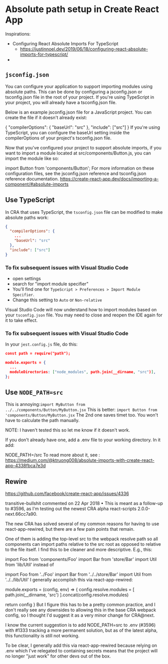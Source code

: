 # Absolute path setup in Create React App

Inspirations:
- Configuring React Absolute Imports For TypeScript
  - https://justinnoel.dev/2019/06/18/configuring-react-absolute-imports-for-typescript/
- 



## `jsconfig.json`
You can configure your application to support importing modules using absolute paths. This can be done by configuring a jsconfig.json or tsconfig.json file in the root of your project. If you're using TypeScript in your project, you will already have a tsconfig.json file.

Below is an example jsconfig.json file for a JavaScript project. You can create the file if it doesn't already exist:

{
  "compilerOptions": {
    "baseUrl": "src"
  },
  "include": ["src"]
}
If you're using TypeScript, you can configure the baseUrl setting inside the compilerOptions of your project's tsconfig.json file.

Now that you've configured your project to support absolute imports, if you want to import a module located at src/components/Button.js, you can import the module like so:

import Button from 'components/Button';
For more information on these configuration files, see the jsconfig.json reference and tsconfig.json reference documentation.
https://create-react-app.dev/docs/importing-a-component/#absolute-imports


## Use TypeScript

In CRA that uses TypeScript, the `tsconfig.json` file can be modified to make absolute paths work:

```json
{
  "compilerOptions": {
    ...
    "baseUrl": "src"
  },
  "include": ["src"]
}
```

### To fix subsequent issues with Visual Studio Code
- open settings
- search for "import module specifier"
- You'll find one for `TypeScript > Preferences > Import Module Specifier`.
- Change this setting to `Auto` or `Non-relative`

Visual Studio Code will now understand how to import modules based on your `tsconfig.json` file.
You may need to close and reopen the IDE again for it to take effect.

### To fix subsequent issues with Visual Studio Code
In your `jest.config.js` file, do this:
```json
const path = require("path");

module.exports = {
  ...
  moduleDirectories: ["node_modules", path.join(__dirname, "src")],
};
```




## Use `NODE_PATH=src` 

This is annoying:`import MyButton from ../../components/Button/MyButton.jsx`
This is better: `import Button from 'components/Button/MyButton.jsx`
The 2nd one saves timet too.
You won't have to calculate the path manually.

NOTE: I haven't tested this so let me know if it doesn't work.

If you don't already have one, add a .env file to your working directory. In it add:

NODE_PATH=/src
To read more about it, see : https://medium.com/@ktruong008/absolute-imports-with-create-react-app-4338fbca7e3d





## Rewire

https://github.com/facebook/create-react-app/issues/4336

transitive-bullshit commented on 22 Apr 2018 • 
This is meant as a follow-up to #3596, as I'm testing out the newest CRA alpha react-scripts 2.0.0-next.66cc7a90.

The new CRA has solved several of my common reasons for having to use react-app-rewired, but there are a few pain points that remain.

One of them is adding the top-level src to the webpack resolve path so all components can import paths relative to the src root as opposed to relative to the file itself. I find this to be cleaner and more descriptive. E.g., this:

import Foo from 'components/Foo'
import Bar from 'store/Bar'
import Util from 'lib/Util'
instead of

import Foo from '../Foo'
import Bar from '../../store/Bar'
import Util from '../../lib/Util'
I generally accomplish this via react-app-rewired:

module.exports = (config, env) => {
  config.resolve.modules = [
    path.join(__dirname, 'src')
  ].concat(config.resolve.modules)

  return config
}
But I figure this has to be a pretty common practice, and I don't really see any downsides to allowing this in the base CRA webpack config, so I thought I'd suggest it as a very minor change for CRA@next.

I know the current suggestion is to add NODE_PATH=src to .env (#3596) with #1333 tracking a more permanent solution, but as of the latest alpha, this functionality is still not working.

To be clear, I generally add this via react-app-rewired because relying on .env which I've relegated to containing secrets means that the project will no longer "just work" for other devs out of the box.


